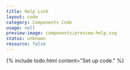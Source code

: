 ```yaml
---
title: Help Link
layout: code
category: Components Code
usage: null
preview-image: components/preview-help.svg
status: unknown
resource: false
---
```


{% include todo.html content="Set up code." %}
